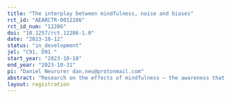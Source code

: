 ```yaml
---
title: "The interplay between mindfulness, noise and biases"
rct_id: "AEARCTR-0012286"
rct_id_num: "12286"
doi: "10.1257/rct.12286-1.0"
date: "2023-10-12"
status: "in_development"
jel: "C91, D91 "
start_year: "2023-10-18"
end_year: "2023-10-31"
pi: "Daniel Neururer dan.neu@protonmail.com"
abstract: "Research on the effects of mindfulness – the awareness that arises from paying attention, on purpose, in the present moment and adopting a deliberately open, non-judgmental and impartial view toward one’s thoughts and feelings – suggests that mindfulness-based interventions (MBIs) have the potential to increase individual well-being. At the same time, the cognitive effects of MBIs are less clear. This study investigates whether the effect of a short MBI influences the magnitude of priming and anchoring on a judgement task. "
layout: registration
---
```


